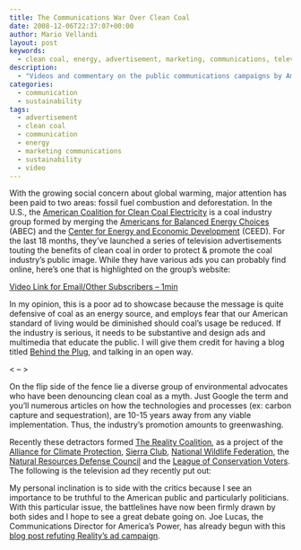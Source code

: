```yaml
---
title: The Communications War Over Clean Coal
date: 2008-12-06T22:37:07+00:00
author: Mario Vellandi
layout: post
keywords:
  - clean coal, energy, advertisement, marketing, communications, television, truth, campaign, public relations, pr, social media
description:
  - "Videos and commentary on the public communications campaigns by America's Power and The Reality Coalition over clean coal technology."
categories:
  - communication
  - sustainability
tags:
  - advertisement
  - clean coal
  - communication
  - energy
  - marketing communications
  - sustainability
  - video
---
```

With the growing social concern about global warming, major attention has been paid to two areas: fossil fuel combustion and deforestation. In the U.S., the <a rel="nofollow" href="http://www.americaspower.org/">American Coalition for Clean Coal Electricity</a> is a coal industry group formed by merging the <a title="Americans for Balanced Energy Choices" rel="nofollow" href="http://www.sourcewatch.org/index.php?title=Americans_for_Balanced_Energy_Choices">Americans for Balanced Energy Choices</a> (ABEC) and the <a rel="nofollow" title="Center for Energy and Economic Development" href="http://www.cleancoalusa.org/">Center for Energy and Economic Development</a> (CEED). For the last 18 months, they&#8217;ve launched a series of television advertisements touting the benefits of clean coal in order to protect & promote the coal industry&#8217;s public image. While they have various ads you can probably find online, here&#8217;s one that is highlighted on the group&#8217;s website:

[Video Link for Email/Other Subscribers &#8211; 1min](http://www.youtube.com/watch?v=Hq6QwbvMMJw)

In my opinion, this is a poor ad to showcase because the message is quite defensive of coal as an energy source, and employs fear that our American standard of living would be diminished should coal&#8217;s usage be reduced. If the industry is serious, it needs to be substantive and design ads and multimedia that educate the public. I will give them credit for having a blog titled <a rel="nofollow" href="http://behindtheplug.americaspower.org/">Behind the Plug</a>, and talking in an open way.

< &#8211; >

On the flip side of the fence lie a diverse group of environmental advocates who have been denouncing clean coal as a myth. Just Google the term and you&#8217;ll numerous articles on how the technologies and processes (ex: carbon capture and sequestration), are 10-15 years away from any viable implementation. Thus, the industry&#8217;s promotion amounts to greenwashing.

Recently these detractors formed <a rel="nofollow" href="http://www.thisisreality.org/">The Reality Coalition</a>, as a project of the <a rel="nofollow" title="Alliance for Climate Protection" href="http://www.climateprotect.org/">Alliance for Climate Protection</a>, <a title="Sierra Club" rel="nofollow" href="http://www.sierraclub.org/">Sierra Club</a>, <a rel="nofollow" title="National Wildlife Federation" href="http://www.nwf.org/">National Wildlife Federation</a>, the <a rel="nofollow" title="Natural Resourses Defense Council" href="http://www.nrdc.org/">Natural Resources Defense Council</a> and the <a rel="nofollow" title="League of Conservation Voters" href="http://www.lcv.org/">League of Conservation Voters</a>. The following is the television ad they recently put out:

My personal inclination is to side with the critics because I see an importance to be truthful to the American public and particularly politicians. With this particular issue, the battlelines have now been firmly drawn by both sides and I hope to see a great debate going on. Joe Lucas, the Communications Director for America&#8217;s Power, has already begun with this <a rel="nofollow" href="http://behindtheplug.americaspower.org/2008/12/were-accused-of-being-misleading-name-one-incident-were-still-waiting.html">blog post refuting Reality&#8217;s ad campaign</a>.
